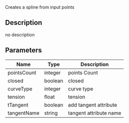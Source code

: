 Creates a spline from input points


## Description
no description
## Parameters

<table>
<thead>
	<tr>
		<th>Name</th>
		<th>Type</th>
		<th>Description</th>
	</tr>
</thead>
<tr>
	<td>pointsCount</td>
	<td><div class='bg-orange-800 px-2 py-px text-white rounded-sm'>integer</div></td>
	<td>points Count</td>
</tr>
<tr>
	<td>closed</td>
	<td><div class='bg-emerald-800 px-2 py-px text-white rounded-sm'>boolean</div></td>
	<td>closed</td>
</tr>
<tr>
	<td>curveType</td>
	<td><div class='bg-orange-800 px-2 py-px text-white rounded-sm'>integer</div></td>
	<td>curve type</td>
</tr>
<tr>
	<td>tension</td>
	<td><div class='bg-yellow-800 px-2 py-px text-white rounded-sm'>float</div></td>
	<td>tension</td>
</tr>
<tr>
	<td>tTangent</td>
	<td><div class='bg-emerald-800 px-2 py-px text-white rounded-sm'>boolean</div></td>
	<td>add tangent attribute</td>
</tr>
<tr>
	<td>tangentName</td>
	<td><div class='bg-purple-800 px-2 py-px text-white rounded-sm'>string</div></td>
	<td>tangent attribute name</td>
</tr>
</table>